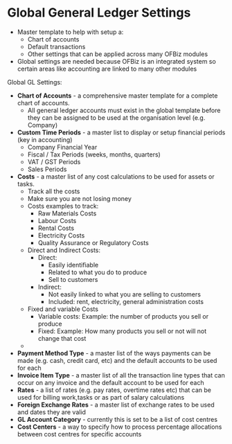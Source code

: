 # Global General Ledger Settings
- Master template to help with setup a: 
    - Chart of accounts
    - Default transactions
    - Other settings that can be applied across many OFBiz modules
- Global settings are needed because OFBiz is an integrated system so certain areas like accounting are linked to many other modules

Global GL Settings: 
- **Chart of Accounts** - a comprehensive master template for a complete chart of accounts.
    - All general ledger accounts must exist in the global template before they can be assigned to be used at the organisation level (e.g. Company)
- **Custom Time Periods** - a master list to display or setup financial periods (key in accounting)
   - Company Financial Year
   - Fiscal / Tax Periods (weeks, months, quarters)
   - VAT / GST Periods
   - Sales Periods
- **Costs** - a master list of any cost calculations to be used for assets or tasks.
    - Track all the costs
    - Make sure you are not losing money
    - Costs examples to track: 
        - Raw Materials Costs
        - Labour Costs
        - Rental Costs
        - Electricity Costs
        - Quality Assurance or Regulatory Costs
    - Direct and Indirect Costs:
        - Direct: 
            - Easily identifiable
            - Related to what you do to produce
            - Sell to customers
        - Indirect: 
            - Not easily linked to what you are selling to customers
            - Included: rent, electricity, general administration costs
    - Fixed and variable Costs
        - Variable costs: Example: the number of products you sell or produce
        - Fixed: Example: How many products you sell or not will not change that cost
    - 
- **Payment Method Type** - a master list of the ways payments can be made (e.g. cash, credit card, etc) and the default accounts to be used for each
- **Invoice Item Type** - a master list of all the transaction line types that can occur on any invoice and the default account to be used for each
- **Rates** - a list of rates (e.g. pay rates, overtime rates etc) that can be used for billing work,tasks or as part of salary calculations
- **Foreign Exchange Rates** - a master list of exchange rates to be used and dates they are valid
- **GL Account Category** - currently this is set to be a list of cost centres
- **Cost Centers** - a way to specify how to process percentage allocations between cost centres for specific accounts



